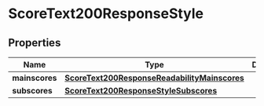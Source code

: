 

# ScoreText200ResponseStyle

## Properties

Name | Type | Description | Notes
------------ | ------------- | ------------- | -------------
**mainscores** | [**ScoreText200ResponseReadabilityMainscores**](ScoreText200ResponseReadabilityMainscores.md) |  |  [optional]
**subscores** | [**ScoreText200ResponseStyleSubscores**](ScoreText200ResponseStyleSubscores.md) |  |  [optional]




